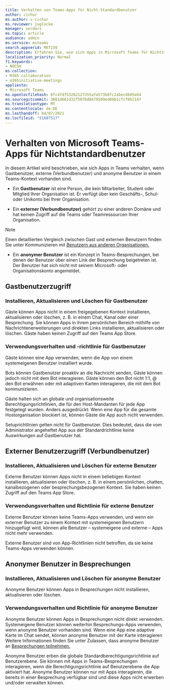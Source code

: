```yaml
---
title: Verhalten von Teams-Apps für Nicht-Standardbenutzer
author: cichur
ms.author: v-cichur
ms.reviewer: joglocke
manager: serdars
ms.topic: article
audience: admin
ms.service: msteams
search.appverid: MET150
description: Erfahren Sie, wie sich Apps in Microsoft Teams für Nichtstandardbenutzer verhalten.
localization_priority: Normal
f1.keywords:
- NOCSH
ms.collection:
- M365-collaboration
- m365initiative-meetings
appliesto:
- Microsoft Teams
ms.openlocfilehash: 6fc4f4f53262127355afa573b0fc2abec6b05e64
ms.sourcegitcommit: 3861d661d32f507bd8479509ed09b1cfcf0b214f
ms.translationtype: MT
ms.contentlocale: de-DE
ms.lasthandoff: 04/07/2021
ms.locfileid: "51607517"
---
```

# <a name="microsoft-teams-apps-behavior-for-non-standard-users"></a>Verhalten von Microsoft Teams-Apps für Nichtstandardbenutzer

In diesem Artikel wird beschrieben, wie sich Apps in Teams verhalten, wenn Gastbenutzer, externe (Verbundbenutzer) und anonyme Benutzer in einem Teams-Kontext vorhanden sind.

- Ein **Gastbenutzer** ist eine Person, die kein Mitarbeiter, Student oder Mitglied Ihrer Organisation ist. Er verfügt über kein Geschäfts-, Schul- oder Unikonto bei Ihrer Organisation.

- Ein **externer (Verbundbenutzer)** gehört zu einer anderen Domäne und hat keinen Zugriff auf die Teams oder Teamressourcen Ihrer Organisation.

>[!Note]
> Einen detaillierten Vergleich zwischen Gast und externen Benutzern finden Sie unter Kommunizieren mit [Benutzern aus anderen Organisationen.](./communicate-with-users-from-other-organizations.md)

- Ein **anonymer Benutzer** ist ein Konzept in Teams-Besprechungen, bei denen der Benutzer über einen Link der Besprechung beigetreten ist. Der Benutzer hat sich nicht mit seinem Microsoft- oder Organisationskonto angemeldet.

## <a name="guest-user-access"></a>Gastbenutzerzugriff

### <a name="install-update-and-delete-for-guest-users"></a>Installieren, Aktualisieren und Löschen für Gastbenutzer

Gäste können Apps nicht in einem freigegebenen Kontext installieren, aktualisieren oder löschen, z. B. in einem Chat, Kanal oder einer Besprechung. Sie können Apps in ihrem persönlichen Bereich mithilfe von Nachrichtenerweiterungen und direkten Links installieren, aktualisieren oder löschen. Gäste haben keinen Zugriff auf den Teams App Store.

### <a name="usage-behavior-and-policy-for-guest-users"></a>Verwendungsverhalten und -richtlinie für Gastbenutzer

Gäste können eine App verwenden, wenn die App von einem systemeigenen Benutzer installiert wurde.

Bots können Gastbenutzer proaktiv an die Nachricht senden, Gäste können jedoch nicht mit dem Bot interagieren. Gäste können den Bot nicht 1:1, @ den Bot erwähnen oder mit adaptiven Karten interagieren, die mit dem Bot kommunizieren.

Gäste halten sich an globale und organisationsweite Berechtigungsrichtlinien, die für den Host-Mandanten für jede App festgelegt wurden. Anders ausgedrückt: Wenn eine App für die gesamte Hostorganisation blockiert ist, können Gäste die App auch nicht verwenden.

Setuprichtlinien gelten nicht für Gastbenutzer. Dies bedeutet, dass die vom Administrator angeheftet App aus der Standardrichtlinie keine Auswirkungen auf Gastbenutzer hat.

## <a name="external-federated-user-access"></a>Externer Benutzerzugriff (Verbundbenutzer)

### <a name="install-update-and-delete-for-external-users"></a>Installieren, Aktualisieren und Löschen für externe Benutzer

Externe Benutzer können Apps nicht in einem beliebigen Kontext installieren, aktualisieren oder löschen, z. B. in einem persönlichen, chatten, kanalbezogenen oder besprechungsbezogenen Kontext. Sie haben keinen Zugriff auf den Teams App Store.

### <a name="usage-behavior-and-policy-for-external-users"></a>Verwendungsverhalten und Richtlinie für externe Benutzer

Externe Benutzer können keine Teams-Apps verwenden, und wenn ein externer Benutzer zu einem Kontext mit systemeigenen Benutzern hinzugefügt wird, können alle Benutzer – systemeigene und externe – Apps nicht mehr verwenden.

Externe Benutzer sind von App-Richtlinien nicht betroffen, da sie keine Teams-Apps verwenden können.

## <a name="anonymous-user-in-meetings-access"></a>Anonymer Benutzer in Besprechungen

### <a name="install-update-and-delete-for-anonymous-users"></a>Installieren, Aktualisieren und Löschen für anonyme Benutzer

Anonyme Benutzer können Apps in Besprechungen nicht installieren, aktualisieren oder löschen.

### <a name="usage-behavior-and-policy-for-anonymous-users"></a>Verwendungsverhalten und Richtlinie für anonyme Benutzer

Anonyme Benutzer können Apps in Besprechungen nicht direkt verwenden. Systemeigene Benutzer können weiterhin Besprechungs-Apps verwenden, wenn anonyme Benutzer vorhanden sind. Wenn eine App eine adaptive Karte im Chat sendet, können anonyme Benutzer mit der Karte interagieren Weitere Informationen finden Sie unter Zulassen, dass anonyme Benutzer an [Besprechungen teilnehmen.](https://docs.microsoft.com/microsoftteams/meeting-settings-in-teams#allow-anonymous-users-to-join-meetings)

Anonyme Benutzer erben die globale Standardberechtigungsrichtlinie auf Benutzerebene. Sie können mit Apps in Teams-Besprechungen interagieren, wenn die Berechtigungsrichtlinie auf Benutzerebene die App aktiviert hat. Anonyme Benutzer können nur mit Apps interagieren, die bereits in einer Besprechung verfügbar sind und diese Apps nicht erwerben und/oder verwalten können.
